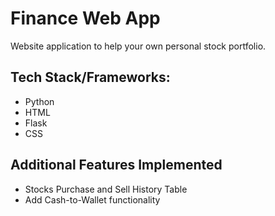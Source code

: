 # Finance Web App

Website application to help your own personal stock portfolio. 

## Tech Stack/Frameworks:

- Python
- HTML 
- Flask 
- CSS

## Additional Features Implemented

- Stocks Purchase and Sell History Table
- Add Cash-to-Wallet functionality
